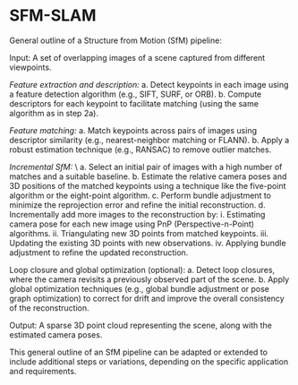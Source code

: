 # SFM-SLAM

General outline of a Structure from Motion (SfM) pipeline:

Input: A set of overlapping images of a scene captured from different viewpoints.

*Feature extraction and description:*
a. Detect keypoints in each image using a feature detection algorithm (e.g., SIFT, SURF, or ORB).
b. Compute descriptors for each keypoint to facilitate matching (using the same algorithm as in step 2a).

*Feature matching:*
a. Match keypoints across pairs of images using descriptor similarity (e.g., nearest-neighbor matching or FLANN).
b. Apply a robust estimation technique (e.g., RANSAC) to remove outlier matches.

*Incremental SfM:* \\
a. Select an initial pair of images with a high number of matches and a suitable baseline.
b. Estimate the relative camera poses and 3D positions of the matched keypoints using a technique like the five-point algorithm or the eight-point algorithm.
c. Perform bundle adjustment to minimize the reprojection error and refine the initial reconstruction.
d. Incrementally add more images to the reconstruction by:
i. Estimating camera pose for each new image using PnP (Perspective-n-Point) algorithms.
ii. Triangulating new 3D points from matched keypoints.
iii. Updating the existing 3D points with new observations.
iv. Applying bundle adjustment to refine the updated reconstruction.

Loop closure and global optimization (optional):
a. Detect loop closures, where the camera revisits a previously observed part of the scene.
b. Apply global optimization techniques (e.g., global bundle adjustment or pose graph optimization) to correct for drift and improve the overall consistency of the reconstruction.

Output: A sparse 3D point cloud representing the scene, along with the estimated camera poses.

This general outline of an SfM pipeline can be adapted or extended to include additional steps or variations, depending on the specific application and requirements.

